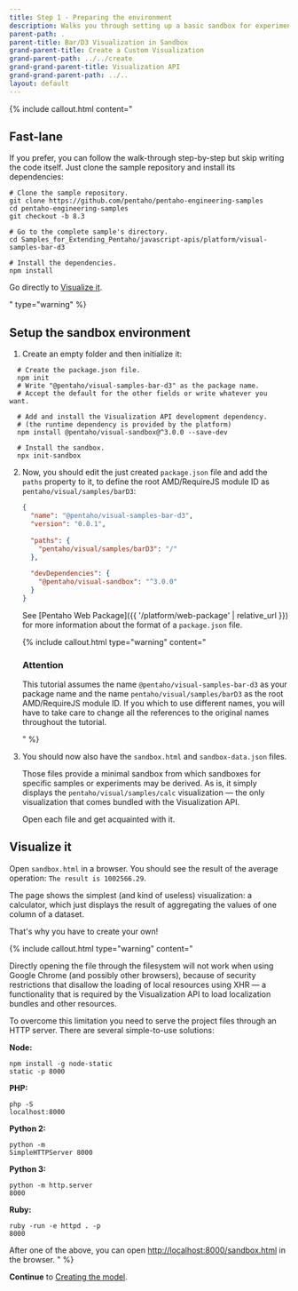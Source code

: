 ```yaml
---
title: Step 1 - Preparing the environment
description: Walks you through setting up a basic sandbox for experimenting with visualizations.
parent-path: .
parent-title: Bar/D3 Visualization in Sandbox
grand-parent-title: Create a Custom Visualization
grand-parent-path: ../../create
grand-grand-parent-title: Visualization API
grand-grand-parent-path: ../..
layout: default
---
```


{% include callout.html content="<h2>Fast-lane</h2>
<p>If you prefer, you can follow the walk-through step-by-step but skip writing the code itself. 
   Just clone the sample repository and install its dependencies:</p>

<pre class='highlight'><code># Clone the sample repository.
git clone https://github.com/pentaho/pentaho-engineering-samples
cd pentaho-engineering-samples
git checkout -b 8.3

# Go to the complete sample's directory.
cd Samples_for_Extending_Pentaho/javascript-apis/platform/visual-samples-bar-d3

# Install the dependencies.
npm install
</code></pre>

<p>Go directly to <a title='Visualize it' href='#visualize-it'>Visualize it</a>.</p>
" type="warning" %}

## Setup the sandbox environment

1. Create an empty folder and then initialize it:
  ```shell
    # Create the package.json file.
    npm init
    # Write "@pentaho/visual-samples-bar-d3" as the package name.
    # Accept the default for the other fields or write whatever you want.

    # Add and install the Visualization API development dependency.
    # (the runtime dependency is provided by the platform)
    npm install @pentaho/visual-sandbox@^3.0.0 --save-dev

    # Install the sandbox.
    npx init-sandbox
  ```
  
2. Now, you should edit the just created `package.json` file and add the `paths` property to it,
   to define the root AMD/RequireJS module ID as `pentaho/visual/samples/barD3`:
   
   ```json
   {
     "name": "@pentaho/visual-samples-bar-d3",
     "version": "0.0.1",
     
     "paths": {
       "pentaho/visual/samples/barD3": "/"
     },
     
     "devDependencies": {
       "@pentaho/visual-sandbox": "^3.0.0"
     }
   }
   ```
   
   See [Pentaho Web Package]({{ '/platform/web-package' | relative_url }}) 
   for more information about the format of a `package.json` file.
   
   {% include callout.html type="warning" content="<h3>Attention</h3>
   <p>This tutorial assumes the name <code>@pentaho/visual-samples-bar-d3</code> as your package name
      and the name <code>pentaho/visual/samples/barD3</code> as the root AMD/RequireJS module ID. 
      If you which to use different names, 
      you will have to take care to change all the references to the original names throughout the tutorial.
   </p>
   " %}

4. You should now also have the `sandbox.html` and `sandbox-data.json` files.

   Those files provide a minimal sandbox from which sandboxes for specific samples or experiments may be derived.
   As is, it simply displays the `pentaho/visual/samples/calc` visualization — 
   the only visualization that comes bundled with the Visualization API.
   
   Open each file and get acquainted with it.

## Visualize it

Open `sandbox.html` in a browser.
You should see the result of the average operation: `The result is 1002566.29`.

The page shows the simplest (and kind of useless) visualization: a calculator, 
which just displays the result of aggregating the values of one column of a dataset.

That's why you have to create your own!

{% include callout.html type="warning" content="<p>Directly opening the file through the filesystem will not work when using 
Google Chrome (and possibly other browsers), because of security restrictions that disallow the loading of 
local resources using XHR — a functionality that is required by the Visualization API to load localization bundles and 
other resources.</p>
<p>To overcome this limitation you need to serve the project files through an HTTP server. 
There are several simple-to-use solutions:</p>

<b>Node:</b><pre class='highlight'><code>npm install -g node-static
static -p 8000</code></pre>

<b>PHP:</b><pre class='highlight'><code>php -S localhost:8000</code></pre>

<b>Python 2:</b><pre class='highlight'><code>python -m SimpleHTTPServer 8000</code></pre>

<b>Python 3:</b><pre class='highlight'><code>python -m http.server 8000</code></pre>

<b>Ruby:</b><pre class='highlight'><code>ruby -run -e httpd . -p 8000</code></pre>

After one of the above, you can open <a href='http://localhost:8000/sandbox.html' target='_blank'>http://localhost:8000/sandbox.html</a> in the browser.
" %}

**Continue** to [Creating the model](step2-model-creation).

